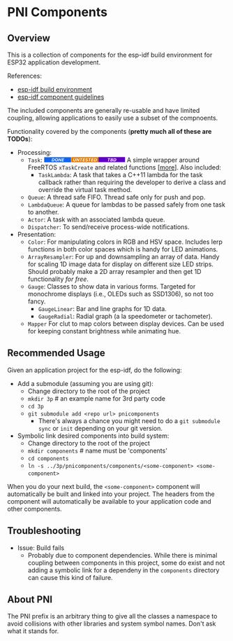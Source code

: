# PNI Components

## Overview

This is a collection of components for the esp-idf build environment for ESP32 application development.

References:
* [esp-idf build environment](http://esp-idf.readthedocs.io/en/latest/api-guides/build-system.html#)
* [esp-idf component guidelines](http://esp-idf.readthedocs.io/en/latest/api-guides/build-system.html#component-makefiles)

The included components are generally re-usable and have limited coupling, allowing applications to easily use a subset of the compnoents.

Functionality covered by the components (**pretty much all of these are TODOs**):
* Processing:
    * `Task`: ![Done](src/label-done.png)![Done](src/label-untested.png)![TBD](src/label-tbd.png) A simple wrapper around FreeRTOS `xTaskCreate` and related functions \[[more](http://www.freertos.org/a00125.html)\].  Also included:
        * `TaskLambda`: A task that takes a C++11 lambda for the task callback rather than requiring the developer to derive a class and override the virtual task method.
    * `Queue`: A thread safe FIFO.  Thread safe only for push and pop.
    * `LambdaQueue`:  A queue for lambdas to be passed safely from one task to another.
    * `Actor`: A task with an associated lambda queue.
    * `Dispatcher`: To send/receive process-wide notifications.
* Presentation:
    * `Color`: For manipulating colors in RGB and HSV space.  Includes lerp functions in both color spaces which is handy for LED animations.
    * `ArrayResampler`: For up and downsampling an array of data.  Handy for scaling 1D image data for display on different size LED strips.  Should probably make a 2D array resampler and then get 1D functionality _for free_.
    * `Gauge`: Classes to show data in various forms.  Targeted for monochrome displays (i.e., OLEDs such as SSD1306), so not too fancy.
        * `GaugeLinear`: Bar and line graphs for 1D data.
        * `GaugeRadial`: Radial graph (a la speedometer or tachometer).
    * `Mapper` For clut to map colors between display devices.  Can be used for keeping constant brightness while animating hue.

## Recommended Usage

Given an application project for the esp-idf, do the following:

* Add a submodule (assuming you are using git):
    * Change directory to the root of the project
    * `mkdir 3p` # an example name for 3rd party code
    * `cd 3p`
    * `git submodule add <repo url> pnicomponents`
        * There's always a chance you might need to do a `git submodule sync` or `init` depending on your git version.
* Symbolic link desired components into build system:
    * Change directory to the root of the project
    * `mkdir components` # name must be 'components'
    * `cd components`
    * `ln -s ../3p/pnicomponents/components/<some-component> <some-component>`

When you do your next build, the `<some-component>` component will automatically be built and linked into your project.  The headers from the component will automatically be available to your application code and other components.

## Troubleshooting

* Issue: Build fails
    * Probably due to component dependencies.  While there is minimal coupling between components in this project, some do exist and not adding a symbolic link for a dependeny in the `components` directory can cause this kind of failure.

## About PNI

The PNI prefix is an arbitrary thing to give all the classes a namespace to avoid collisions with other libraries and system symbol names.  Don't ask what it stands for.


